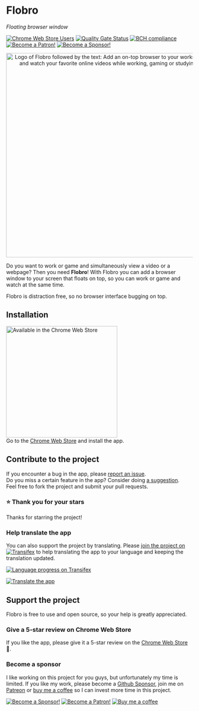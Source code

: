 # Flobro

_Floating browser window_

[//]: # "Link references"
[chrome-web-store-url]: https://chrome.google.com/webstore/detail/faaljkdndnfoagcmhedlmbgieoocemch
[transifex-project-url]: https://www.transifex.com/flobro/flobro-chrome-app/
[github-sponsor-url]: https://github.com/sponsors/cornips
[patreon-url]: https://www.patreon.com/bePatron?u=3907320
[buy-me-a-coffee-url]: https://www.buymeacoffee.com/cornips

[//]: # "Badges"
[![Chrome Web Store Users](https://img.shields.io/chrome-web-store/users/faaljkdndnfoagcmhedlmbgieoocemch.svg)][chrome-web-store-url]
[![Quality Gate Status](https://sonarcloud.io/api/project_badges/measure?project=flobro_flobro-chrome-app&metric=alert_status)](https://sonarcloud.io/dashboard?id=flobro_flobro-chrome-app)
[![BCH compliance](https://bettercodehub.com/edge/badge/flobro/flobro-chrome-app?branch=develop)](https://bettercodehub.com/)
[![Become a Patron!](https://img.shields.io/endpoint.svg?url=https%3A%2F%2Fshieldsio-patreon.herokuapp.com%2Fcornips)][patreon-url]
[![Become a Sponsor!](https://img.shields.io/badge/Github-Become%20a%20sponsor-ea4aaa?style=flat-square&logo=github)][github-sponsor-url]

[//]: # "Intro"
<p align="center"><img width="550" alt="Logo of Flobro followed by the text: Add an on-top browser to your workspace and watch your favorite online videos while working, gaming or studying" src="https://flobro.app/assets/images/flobro-promo-github.png"></p>

Do you want to work or game and simultaneously view a video or a webpage?
Then you need **Flobro**! With Flobro you can add a browser window to your screen that floats on top, so you can work or game and watch at the same time.

Flobro is distraction free, so no browser interface bugging on top.

## Installation
[<img src="https://flobro.app/assets/images/chrome-web-store-badge.svg" width="300" alt="Available in the Chrome Web Store">][chrome-web-store-url]  
Go to the [Chrome Web Store][chrome-web-store-url] and install the app.

## Contribute to the project
If you encounter a bug in the app, please [report an issue](https://github.com/flobro/flobro-chrome-app/issues/new?template=bug_report.md).  
Do you miss a certain feature in the app? Consider doing [a suggestion](https://github.com/flobro/flobro-chrome-app/issues/new?template=feature_request.md).  
Feel free to fork the project and submit your pull requests.  

### ⭐️ Thank you for your stars
Thanks for starring the project!

### Help translate the app
You can also support the project by translating. Please [join the project on ![Transifex](https://cdn.transifex.com/txc/static/charts/images/tx-logo-micro.c5603f91c780.png)][transifex-project-url] to help translating the app to your language and keeping the translation updated.  

[![Language progress on Transifex](https://www.transifex.com/projects/p/flobro-chrome-app/resource/messages-json--develop/chart/image_png)][transifex-project-url]

[![Translate the app](https://img.shields.io/badge/Translate%20the%20app-blue?style=for-the-badge&logo=transifex)][transifex-project-url]

## Support the project
Flobro is free to use and open source, so your help is greatly appreciated.

### Give a 5-star review on Chrome Web Store
If you like the app, please give it a 5-star review on the [Chrome Web Store][chrome-web-store-url] 🤩. 

### Become a sponsor  
I like working on this project for you guys, but unfortunately my time is limited. If you like my work, please become a [Github Sponsor][github-sponsor-url], join me on [Patreon][patreon-url] or [buy me a coffee][buy-me-a-coffee-url] so I can invest more time in this project.

[![Become a Sponsor!](https://img.shields.io/badge/Github-Become%20a%20sponsor-ea4aaa?style=flat-square&logo=github)][github-sponsor-url] 
[![Become a Patron!](https://img.shields.io/endpoint.svg?url=https%3A%2F%2Fshieldsio-patreon.herokuapp.com%2Fcornips&style=flat-square)][patreon-url] 
[![Buy me a coffee](https://img.shields.io/badge/-Buy%20me%20a%20coffee-orange?style=flat-square)][buy-me-a-coffee-url]
